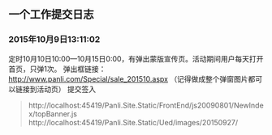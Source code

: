 ## 一个工作提交日志

### 2015年10月9日13:11:02

定时10月10日10:00—10月15日0:00，有弹出蒙版宣传页。活动期间用户每天打开首页，只弹1次。
弹出框链接：http://www.panli.com/Special/sale_201510.aspx  （记得做成整个弹窗图片都可以链接到活动页）
提交签入
>http://localhost:45419/Panli.Site.Static/FrontEnd/js20090801/NewIndex/topBanner.js
>http://localhost:45419/Panli.Site.Static/Ued/images/20150927/
